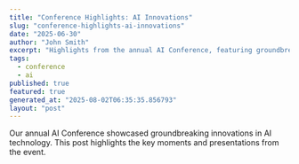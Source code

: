 ```yaml
---
title: "Conference Highlights: AI Innovations"
slug: "conference-highlights-ai-innovations"
date: "2025-06-30"
author: "John Smith"
excerpt: "Highlights from the annual AI Conference, featuring groundbreaking innovations."
tags:
  - conference
  - ai
published: true
featured: true
generated_at: "2025-08-02T06:35:35.856793"
layout: "post"
---
```


Our annual AI Conference showcased groundbreaking innovations in AI technology. This post highlights the key moments and presentations from the event.